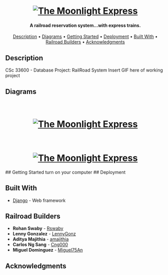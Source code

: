 <h1 align="center">
  <br>
  <a href="websitehere"><img src="https://raw.githubusercontent.com/Miguel75An/The-Moon-Light-Express/master/pic/MoonLightExpressPic.png" alt="The Moonlight Express"></a>
</h1>

<h4 align="center">A railroad reservation system...with express trains.</h4>

<p align="center">
  <a href="#description">Description</a> •
  <a href="#diagrams">Diagrams</a> •
  <a href="#getting_started">Getting Started</a> •
  <a href="#deployment">Deployment</a> •
  <a href="#tools">Built With</a> •
  <a href="#railroadbuilders">Railroad Builders</a> •
  <a href="#acknowledgements">Acknowledgments</a>
</p>

## Description
CSc 33600 - Database Project: RailRoad System
Insert GIF here of working project
## Diagrams
<h1 align="center">
  <br>
  <a href="websitehere"><img src="https://raw.githubusercontent.com/Miguel75An/The-Moon-Light-Express/master/pic/ER%20Diagram%20Improved%20Team8.png" alt="The Moonlight Express"></a>
</h1>

<h1 align="center">
  <br>
  <a href="websitehere"><img src="https://raw.githubusercontent.com/Miguel75An/The-Moon-Light-Express/master/pic/Flow%20Chart%20Team8.png" alt="The Moonlight Express"></a>
</h1>
## Getting Started
turn on your computer
## Deployment

## Built With
* [Django](https://www.djangoproject.com/) - Web framework 
## Railroad Builders
* **Rohan Swaby** - [Rswaby](https://github.com/Rswaby)
* **Lenny Gonzalez** - [LennyGonz](https://github.com/LennyGonz)
* **Aditya Majithia** - [amajithia](https://github.com/amajithia)
* **Carlos Ng Sang** - [Cng000](https://github.com/Cng000)
* **Miguel Dominguez** - [Miguel75An](https://github.com/Miguel75An)

## Acknowledgments















